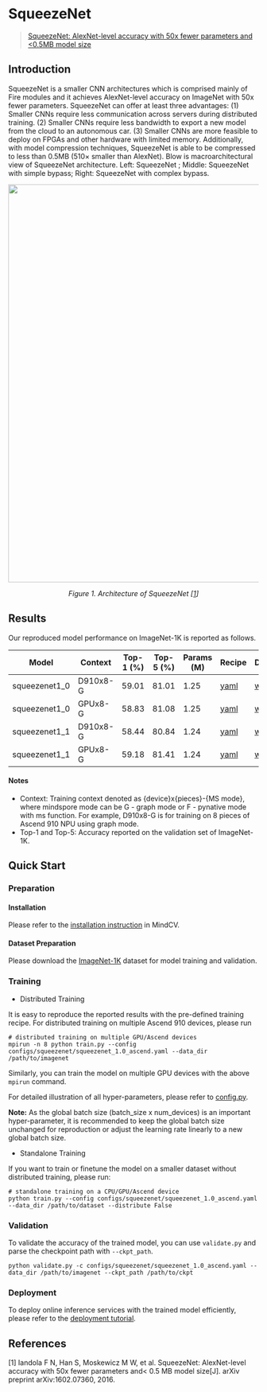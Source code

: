 # SqueezeNet

> [SqueezeNet: AlexNet-level accuracy with 50x fewer parameters and <0.5MB model size](https://arxiv.org/abs/1602.07360)

## Introduction

SqueezeNet is a smaller CNN architectures which is comprised mainly of Fire modules and it achieves AlexNet-level
accuracy on ImageNet with 50x fewer parameters. SqueezeNet can offer at least three advantages: (1) Smaller CNNs require
less communication across servers during distributed training. (2) Smaller CNNs require less bandwidth to export a new
model from the cloud to an autonomous car. (3) Smaller CNNs are more feasible to deploy on FPGAs and other hardware with
limited memory. Additionally, with model compression techniques, SqueezeNet is able to be compressed to less than
0.5MB (510× smaller than AlexNet). Blow is macroarchitectural view of SqueezeNet architecture. Left: SqueezeNet ;
Middle: SqueezeNet with simple bypass; Right: SqueezeNet with complex bypass.

<p align="center">
  <img src="https://user-images.githubusercontent.com/8156835/210043440-5218ae6d-54ed-4d1e-a4ff-335d4a2baaa5.png" width=800 />
</p>
<p align="center">
  <em>Figure 1. Architecture of SqueezeNet [<a href="#references">1</a>] </em>
</p>

## Results

Our reproduced model performance on ImageNet-1K is reported as follows.

<div align="center">

| Model         | Context | Top-1 (%) | Top-5 (%) | Params (M) | Recipe                                                                                                  | Download                                                                                    |
|---------------|---------|-----------|-----------|------------|---------------------------------------------------------------------------------------------------------|---------------------------------------------------------------------------------------------|
| squeezenet1_0 | D910x8-G | 59.01     | 81.01     | 1.25 | [yaml](https://github.com/mindspore-lab/mindcv/blob/main/configs/squeezenet/squeezenet_1.0_ascend.yaml) | [weights](https://download.mindspore.cn/toolkits/mindcv/squeezenet/squeezenet1_0-e2d78c4a.ckpt) |
| squeezenet1_0 | GPUx8-G | 58.83     | 81.08     | 1.25 | [yaml](https://github.com/mindspore-lab/mindcv/blob/main/configs/squeezenet/squeezenet_1.0_gpu.yaml)    | [weights](https://download.mindspore.cn/toolkits/mindcv/squeezenet/squeezenet1_0_gpu-685f5941.ckpt) |
| squeezenet1_1 | D910x8-G | 58.44     | 80.84     | 1.24 | [yaml](https://github.com/mindspore-lab/mindcv/blob/main/configs/squeezenet/squeezenet_1.1_ascend.yaml) | [weights](https://download.mindspore.cn/toolkits/mindcv/squeezenet/squeezenet1_1-da256d3a.ckpt) |
| squeezenet1_1 | GPUx8-G | 59.18     | 81.41     | 1.24 | [yaml](https://github.com/mindspore-lab/mindcv/blob/main/configs/squeezenet/squeezenet_1.1_gpu.yaml)    | [weights](https://download.mindspore.cn/toolkits/mindcv/squeezenet/squeezenet1_1_gpu-0e33234a.ckpt) |

</div>

#### Notes
- Context: Training context denoted as {device}x{pieces}-{MS mode}, where mindspore mode can be G - graph mode or F - pynative mode with ms function. For example, D910x8-G is for training on 8 pieces of Ascend 910 NPU using graph mode.
- Top-1 and Top-5: Accuracy reported on the validation set of ImageNet-1K.


## Quick Start
### Preparation

#### Installation
Please refer to the [installation instruction](https://github.com/mindspore-lab/mindcv#installation) in MindCV.

#### Dataset Preparation
Please download the [ImageNet-1K](https://www.image-net.org/challenges/LSVRC/2012/index.php) dataset for model training and validation.

### Training
<!--- Guideline: Avoid using shell script in the command line. Python script preferred. -->

* Distributed Training

It is easy to reproduce the reported results with the pre-defined training recipe. For distributed training on multiple Ascend 910 devices, please run

```shell
# distributed training on multiple GPU/Ascend devices
mpirun -n 8 python train.py --config configs/squeezenet/squeezenet_1.0_ascend.yaml --data_dir /path/to/imagenet
```

Similarly, you can train the model on multiple GPU devices with the above `mpirun` command.

For detailed illustration of all hyper-parameters, please refer to [config.py](https://github.com/mindspore-lab/mindcv/blob/main/config.py).

**Note:**  As the global batch size  (batch_size x num_devices) is an important hyper-parameter, it is recommended to keep the global batch size unchanged for reproduction or adjust the learning rate linearly to a new global batch size.

* Standalone Training

If you want to train or finetune the model on a smaller dataset without distributed training, please run:

```shell
# standalone training on a CPU/GPU/Ascend device
python train.py --config configs/squeezenet/squeezenet_1.0_ascend.yaml --data_dir /path/to/dataset --distribute False
```

### Validation

To validate the accuracy of the trained model, you can use `validate.py` and parse the checkpoint path with `--ckpt_path`.

```
python validate.py -c configs/squeezenet/squeezenet_1.0_ascend.yaml --data_dir /path/to/imagenet --ckpt_path /path/to/ckpt
```

### Deployment

To deploy online inference services with the trained model efficiently, please refer to the [deployment tutorial](https://mindspore-lab.github.io/mindcv/tutorials/deployment/).


## References
<!--- Guideline: Citation format GB/T 7714 is suggested. -->
[1] Iandola F N, Han S, Moskewicz M W, et al. SqueezeNet: AlexNet-level accuracy with 50x fewer parameters and< 0.5 MB model size[J]. arXiv preprint arXiv:1602.07360, 2016.
